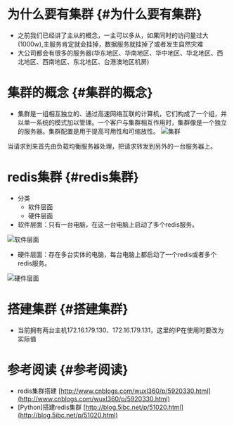 # 为什么要有集群 {#为什么要有集群}

* 之前我们已经讲了主从的概念，一主可以多从，如果同时的访问量过大\(1000w\),主服务肯定就会挂掉，数据服务就挂掉了或者发生自然灾难
* 大公司都会有很多的服务器\(华东地区、华南地区、华中地区、华北地区、西北地区、西南地区、东北地区、台港澳地区机房\)

# 集群的概念 {#集群的概念}

* 集群是一组相互独立的、通过高速网络互联的计算机，它们构成了一个组，并以单一系统的模式加以管理。一个客户与集群相互作用时，集群像是一个独立的服务器。集群配置是用于提高可用性和可缩放性。
![](/assets/p1_58.png "集群")

当请求到来首先由负载均衡服务器处理，把请求转发到另外的一台服务器上。

# redis集群 {#redis集群}

* 分类
  * 软件层面
  * 硬件层面
* 软件层面：只有一台电脑，在这一台电脑上启动了多个redis服务。

![](/assets/p1_7.png "软件层面")

* 硬件层面：存在多台实体的电脑，每台电脑上都启动了一个redis或者多个redis服务。

![](/assets/p1_6.png "硬件层面")

# 搭建集群 {#搭建集群}

* 当前拥有两台主机172.16.179.130、172.16.179.131，这⾥的IP在使⽤时要改为实际值

# 参考阅读 {#参考阅读}

* redis集群搭建
  [http://www.cnblogs.com/wuxl360/p/5920330.html](http://www.cnblogs.com/wuxl360/p/5920330.html)
* \[Python\]搭建redis集群
  [http://blog.5ibc.net/p/51020.html](http://blog.5ibc.net/p/51020.html)



